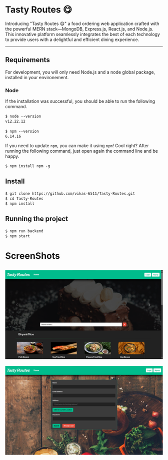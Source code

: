 # Tasty Routes 😋

Introducing "Tasty Routes 😋" a food ordering web application crafted with the powerful MERN stack—MongoDB, Express.js, React.js, and Node.js. This innovative platform seamlessly integrates the best of each technology to provide users with a delightful and efficient dining experience.

---
## Requirements

For development, you will only need Node.js and a node global package, installed in your environement.

### Node

If the installation was successful, you should be able to run the following command.

    $ node --version
    v12.22.12

    $ npm --version
    6.14.16

If you need to update `npm`, you can make it using `npm`! Cool right? After running the following command, just open again the command line and be happy.

    $ npm install npm -g

###

## Install

    $ git clone https://github.com/vikas-6511/Tasty-Routes.git
    $ cd Tasty-Routes
    $ npm install

## Running the project

    $ npm run backend
    $ npm start

# ScreenShots
<!-- ## Home Page -->
![Home Page](public/ss-home.png)
---
<!-- ## Signup Page -->
![Signup Page](public/ss-signup.png)
